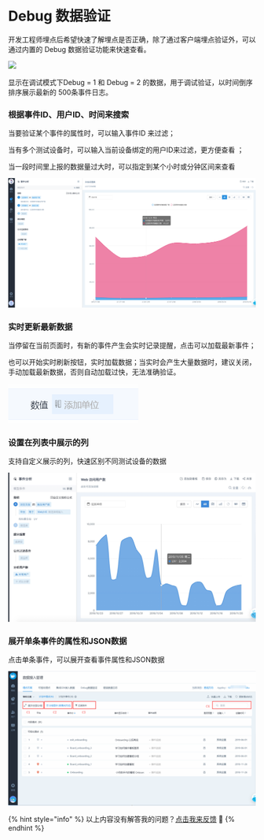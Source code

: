 # Debug 数据验证

开发工程师埋点后希望快速了解埋点是否正确，除了通过客户端埋点验证外，可以通过内置的 Debug 数据验证功能来快速查看。

![](../../.gitbook/assets/20191224212350.jpg)

显示在调试模式下Debug = 1 和 Debug = 2 的数据，用于调试验证，以时间倒序排序展示最新的 500条事件日志。

### 根据事件ID、用户ID、时间来搜索

当要验证某个事件的属性时，可以输入事件ID 来过滤；

当有多个测试设备时，可以输入当前设备绑定的用户ID来过滤，更方便查看
；

当一段时间里上报的数据量过大时，可以指定到某个小时或分钟区间来查看

![](../../.gitbook/assets/image%20%28140%29.png)

### 实时更新最新数据

当停留在当前页面时，有新的事件产生会实时记录提醒，点击可以加载最新事件；

也可以开始实时刷新按钮，实时加载数据；当实时会产生大量数据时，建议关闭，手动加载最新数据，否则自动加载过快，无法准确验证。

![](../../.gitbook/assets/image%20%28117%29.png)

### 设置在列表中展示的列

支持自定义展示的列，快速区别不同测试设备的数据

![](../../.gitbook/assets/image%20%28219%29.png)

### 展开单条事件的属性和JSON数据

点击单条事件，可以展开查看事件属性和JSON数据

![](../../.gitbook/assets/image%20%28195%29.png)

{% hint style="info" %}
以上内容没有解答我的问题？[点击我来反馈](https://support.qq.com/products/118522/) 🚀
{% endhint %}

